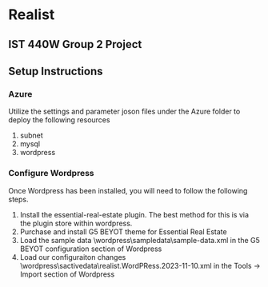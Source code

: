 # Realist

## IST 440W Group 2 Project

## Setup Instructions

### Azure

Utilize the settings and parameter joson files under the Azure folder to deploy the following resources
1. subnet
2. mysql
3. wordpress

### Configure Wordpress

Once Wordpress has been installed, you will need to follow the following steps.

1. Install the essential-real-estate plugin.  The best method for this is via the plugin store within wordpress.
2. Purchase and install G5 BEYOT theme for Essential Real Estate
3. Load the sample data \wordpress\sampledata\sample-data.xml in the G5 BEYOT configuration section of Wordpress
4. Load our configuraiton changes \wordpress\sactivedata\realist.WordPRess.2023-11-10.xml in the Tools -> Import section of Wordpress


